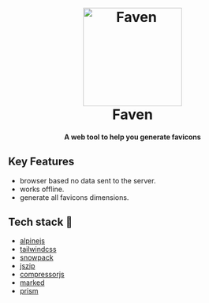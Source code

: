 <h1 align="center">
  <br>
  <a href="http://faven.netlify.app"><img src="https://i.imgur.com/cNmRGcX.png" alt="Faven" width="200"></a>
  <br>
  Faven
  <br>
</h1>

<h4 align="center">A web tool to help you generate favicons</h4>

## Key Features

* browser based no data sent to the server.
* works offline.
* generate all favicons dimensions.

## Tech stack 🥞

* [alpinejs](https://github.com/alpinejs/alpine)
* [tailwindcss](https://github.com/tailwindlabs/tailwindcss/)
* [snowpack](https://github.com/pikapkg/snowpack/)
* [jszip](https://github.com/Stuk/jszip)
* [compressorjs](https://github.com/fengyuanchen/compressorjs)
* [marked](https://github.com/markedjs/marked)
* [prism](https://github.com/PrismJS/prism)

